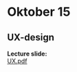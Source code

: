 # Oktober 15

## UX-design

**Lecture slide:**  
[UX.pdf](https://github.com/everyloop/NEU25G-Csharp/blob/master/Resources/UX.pdf)
